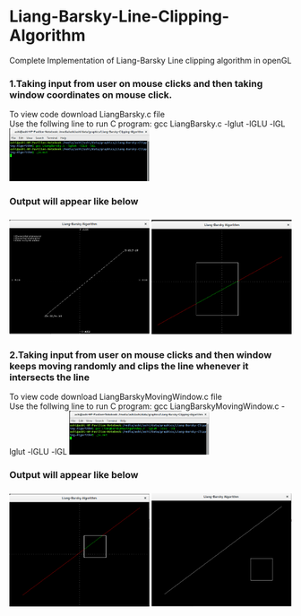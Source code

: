# Liang-Barsky-Line-Clipping-Algorithm

Complete Implementation of Liang-Barsky Line clipping algorithm in openGL 
<h3>1.Taking input from user on mouse clicks and then taking window coordinates on mouse click.</h3>
To view code download LiangBarsky.c file
</br>Use the follwing line to run C program: gcc  	LiangBarsky.c -lglut -lGLU -lGL
<img src="https://github.com/ashiagarwal73/Liang-Barsky-Clipping-Algorithm/blob/master/terminal1.png" width="250" alt="output">
<h3>Output will appear like below<h3>
<img src="https://github.com/ashiagarwal73/Liang-Barsky-Clipping-Algorithm/blob/master/output1.png" alt="output" width="250">
<img src="https://github.com/ashiagarwal73/Liang-Barsky-Clipping-Algorithm/blob/master/output2.png" alt="output" width="250">

<h3>2.Taking input from user on mouse clicks and then window keeps moving randomly and clips the line whenever it intersects the line</h3>
To view code download LiangBarskyMovingWindow.c file
</br>Use the follwing line to run C program:
gcc  	LiangBarskyMovingWindow.c -lglut -lGLU -lGL
<img src="https://github.com/ashiagarwal73/Liang-Barsky-Clipping-Algorithm/blob/master/terminal2.png" alt="output" width="250">
<h3>Output will appear like below<h3>
<img src="https://github.com/ashiagarwal73/Liang-Barsky-Clipping-Algorithm/blob/master/output3.png" alt="output" width="250">
<img src="https://github.com/ashiagarwal73/Liang-Barsky-Clipping-Algorithm/blob/master/output4.png" alt="output" width="250">
